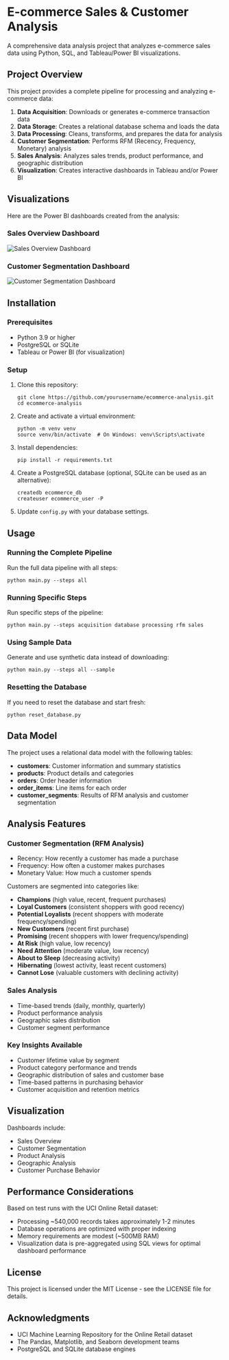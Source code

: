 # E-commerce Sales & Customer Analysis

A comprehensive data analysis project that analyzes e-commerce sales data using Python, SQL, and Tableau/Power BI visualizations.

## Project Overview

This project provides a complete pipeline for processing and analyzing e-commerce data:

1. **Data Acquisition**: Downloads or generates e-commerce transaction data
2. **Data Storage**: Creates a relational database schema and loads the data
3. **Data Processing**: Cleans, transforms, and prepares the data for analysis
4. **Customer Segmentation**: Performs RFM (Recency, Frequency, Monetary) analysis
5. **Sales Analysis**: Analyzes sales trends, product performance, and geographic distribution
6. **Visualization**: Creates interactive dashboards in Tableau and/or Power BI

## Visualizations

Here are the Power BI dashboards created from the analysis:

### Sales Overview Dashboard
![Sales Overview Dashboard](visualization/powerbi/sales_dashboard.png)

### Customer Segmentation Dashboard
![Customer Segmentation Dashboard](visualization/powerbi/customer_segments_dashboard.png)

## Installation

### Prerequisites

- Python 3.9 or higher
- PostgreSQL or SQLite
- Tableau or Power BI (for visualization)

### Setup

1. Clone this repository:
   ```
   git clone https://github.com/yourusername/ecommerce-analysis.git
   cd ecommerce-analysis
   ```

2. Create and activate a virtual environment:
   ```
   python -m venv venv
   source venv/bin/activate  # On Windows: venv\Scripts\activate
   ```

3. Install dependencies:
   ```
   pip install -r requirements.txt
   ```

4. Create a PostgreSQL database (optional, SQLite can be used as an alternative):
   ```
   createdb ecommerce_db
   createuser ecommerce_user -P
   ```

5. Update `config.py` with your database settings.

## Usage

### Running the Complete Pipeline

Run the full data pipeline with all steps:

```
python main.py --steps all
```

### Running Specific Steps

Run specific steps of the pipeline:

```
python main.py --steps acquisition database processing rfm sales
```

### Using Sample Data

Generate and use synthetic data instead of downloading:

```
python main.py --steps all --sample
```

### Resetting the Database

If you need to reset the database and start fresh:

```
python reset_database.py
```

## Data Model

The project uses a relational data model with the following tables:

- **customers**: Customer information and summary statistics
- **products**: Product details and categories
- **orders**: Order header information
- **order_items**: Line items for each order
- **customer_segments**: Results of RFM analysis and customer segmentation

## Analysis Features

### Customer Segmentation (RFM Analysis)

- Recency: How recently a customer has made a purchase
- Frequency: How often a customer makes purchases
- Monetary Value: How much a customer spends

Customers are segmented into categories like:
- **Champions** (high value, recent, frequent purchases)
- **Loyal Customers** (consistent shoppers with good recency)
- **Potential Loyalists** (recent shoppers with moderate frequency/spending)
- **New Customers** (recent first purchase)
- **Promising** (recent shoppers with lower frequency/spending)
- **At Risk** (high value, low recency)
- **Need Attention** (moderate value, low recency)
- **About to Sleep** (decreasing activity)
- **Hibernating** (lowest activity, least recent customers)
- **Cannot Lose** (valuable customers with declining activity)

### Sales Analysis

- Time-based trends (daily, monthly, quarterly)
- Product performance analysis
- Geographic sales distribution
- Customer segment performance

### Key Insights Available

- Customer lifetime value by segment
- Product category performance and trends
- Geographic distribution of sales and customer base
- Time-based patterns in purchasing behavior
- Customer acquisition and retention metrics

## Visualization

Dashboards include:
- Sales Overview
- Customer Segmentation
- Product Analysis
- Geographic Analysis
- Customer Purchase Behavior

## Performance Considerations

Based on test runs with the UCI Online Retail dataset:
- Processing ~540,000 records takes approximately 1-2 minutes
- Database operations are optimized with proper indexing
- Memory requirements are modest (~500MB RAM)
- Visualization data is pre-aggregated using SQL views for optimal dashboard performance

## License

This project is licensed under the MIT License - see the LICENSE file for details.

## Acknowledgments

- UCI Machine Learning Repository for the Online Retail dataset
- The Pandas, Matplotlib, and Seaborn development teams
- PostgreSQL and SQLite database engines